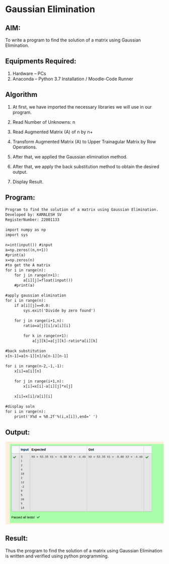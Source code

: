 # Gaussian Elimination

## AIM:
To write a program to find the solution of a matrix using Gaussian Elimination.

## Equipments Required:
1. Hardware – PCs
2. Anaconda – Python 3.7 Installation / Moodle-Code Runner

## Algorithm
1. At first, we have imported the necessary libraries we will use in our program.

2. Read Number of Unknowns: n

3. Read Augmented Matrix (A) of n by n+

4. Transform Augmented Matrix (A) to Upper Trainagular Matrix by Row Operations.

5. After that, we applied the Gaussian elimination method.

6. After that, we apply the back substitution method to obtain the desired output.

7. Display Result.

## Program:
```
Program to find the solution of a matrix using Gaussian Elimination.
Developed by: KAMALESH SV
RegisterNumber: 22001133

import numpy as np
import sys 

n=int(input()) #input
a=np.zeros((n,n+1))
#print(a)
x=np.zeros(n)
#to get the A matrix
for i in range(n):
    for j in range(n+1):
        a[i][j]=float(input())
    #print(a)
         
#apply gaussian elimination
for i in range(n):
    if a[i][j]==0.0:
        sys.exit('Divide by zero found')
        
    for j in range(i+1,n):
        ratio=a[j][i]/a[i][i]
        
        for k in range(n+1):
            a[j][k]=a[j][k]-ratio*a[i][k]
        
#back substitution
x[n-1]=a[n-1][n]/a[n-1][n-1] 

for i in range(n-2,-1,-1):
    x[i]=a[i][n]

    for j in range(i+1,n):
        x[i]=x[i]-a[i][j]*x[j]
        
    x[i]=x[i]/a[i][i]
    
#display soln
for i in range(n):
    print('X%d = %0.2f'%(i,x[i]),end=' ')

```

## Output:
![gaussian elimination](./OUTPUT5.png)

</b1>

## Result:
Thus the program to find the solution of a matrix using Gaussian Elimination is written and verified using python programming.


